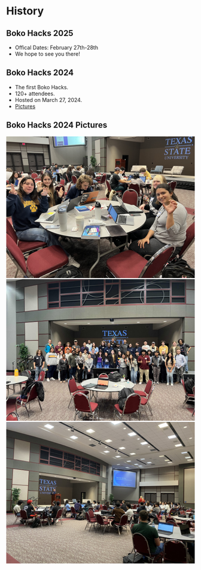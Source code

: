 # **History**


## **Boko Hacks 2025**
- Offical Dates: February 27th-28th 
- We hope to see you there!

## **Boko Hacks 2024**
- The first Boko Hacks.
- 120+ attendees.
- Hosted on March 27, 2024. 
- [Pictures](archive.md#boko-hacks-2024-pictures)


## **Boko Hacks 2024 Pictures**
![Texas State Students participating](assets/boko24_pic1.jpg)
![Boko Hacks end of event picture](assets/boko24_pic2.jpg)
![Panelist speaking with Texas State Students](assets/boko24_pic3.jpg)


